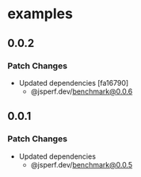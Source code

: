 # examples

## 0.0.2

### Patch Changes

- Updated dependencies [fa16790]
  - @jsperf.dev/benchmark@0.0.6

## 0.0.1

### Patch Changes

- Updated dependencies
  - @jsperf.dev/benchmark@0.0.5
